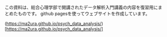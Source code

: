 この資料は、総合心理学部で開講されたデータ解析入門講義の内容を復習用にまとめたものです。
github pagesを使ってウェブサイトを作成しています。

(https://ma2ura.github.io/psych_data_analysis/)[https://ma2ura.github.io/psych_data_analysis/]